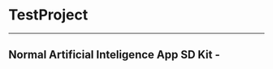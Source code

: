 # TestProject
------------------------------------------
Normal Artificial Inteligence App SD Kit -
------------------------------------------
